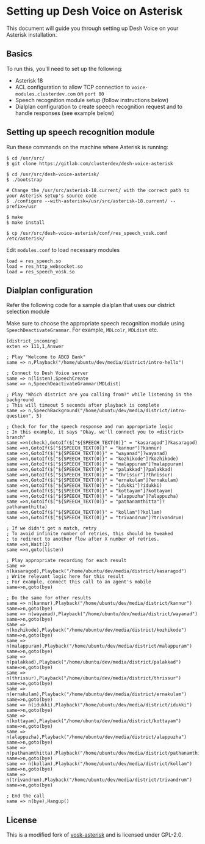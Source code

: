 # Setting up Desh Voice on Asterisk

This document will guide you through setting up Desh Voice on your Asterisk installation.

## Basics
To run this, you'll need to set up the following:
- Asterisk 18
- ACL configuration to allow TCP connection to `voice-modules.clusterdev.com` on `port 80`
- Speech recognition module setup (follow instructions below)
- Dialplan configuration to create speech recognition request and to handle responses (see example below)

## Setting up speech recognition module
Run these commands on the machine where Asterisk is running:
```
$ cd /usr/src/
$ git clone https://gitlab.com/clusterdev/desh-voice-asterisk

$ cd /usr/src/desh-voice-asterisk/
$ ./bootstrap

# Change the /usr/src/asterisk-18.current/ with the correct path to your Asterisk setup's source code
$ ./configure --with-asterisk=/usr/src/asterisk-18.current/ --prefix=/usr

$ make
$ make install

$ cp /usr/src/desh-voice-asterisk/conf/res_speech_vosk.conf /etc/asterisk/
```

Edit `modules.conf` to load necessary modules
```
load = res_speech.so
load = res_http_websocket.so
load = res_speech_vosk.so
```

## Dialplan configuration
Refer the following code for a sample dialplan that uses our district selection module

Make sure to choose the appropriate speech recognition module using `SpeechDeactivateGrammar`. For example, `MDLcolr`, `MDLdist` etc.

```
[district_incoming]
exten => 111,1,Answer

; Play "Welcome to ABCD Bank"
same => n,Playback("/home/ubuntu/dev/media/district/intro-hello")

; Connect to Desh Voice server
same => n(listen),SpeechCreate
same => n,SpeechDeactivateGrammar(MDLdist)

; Play "Which district are you calling from?" while listening in the background
; This will timeout 5 seconds after playback is complete
same => n,SpeechBackground("/home/ubuntu/dev/media/district/intro-question", 5)

; Check for for the speech response and run appropriate logic
; In this example, it says "Okay, we'll connect you to <district> branch"
same =>n(check),GotoIf($["${SPEECH_TEXT(0)}" = "kasaragod"]?kasaragod)
same =>n,GotoIf($["${SPEECH_TEXT(0)}" = "kannur"]?kannur)
same =>n,GotoIf($["${SPEECH_TEXT(0)}" = "wayanad"]?wayanad)
same =>n,GotoIf($["${SPEECH_TEXT(0)}" = "kozhikode"]?kozhikode)
same =>n,GotoIf($["${SPEECH_TEXT(0)}" = "malappuram"]?malappuram)
same =>n,GotoIf($["${SPEECH_TEXT(0)}" = "palakkad"]?palakkad)
same =>n,GotoIf($["${SPEECH_TEXT(0)}" = "thrissur"]?thrissur)
same =>n,GotoIf($["${SPEECH_TEXT(0)}" = "ernakulam"]?ernakulam)
same =>n,GotoIf($["${SPEECH_TEXT(0)}" = "idukki"]?idukki)
same =>n,GotoIf($["${SPEECH_TEXT(0)}" = "kottayam"]?kottayam)
same =>n,GotoIf($["${SPEECH_TEXT(0)}" = "alappuzha"]?alappuzha)
same =>n,GotoIf($["${SPEECH_TEXT(0)}" = "pathanamthitta"]?pathanamthitta)
same =>n,GotoIf($["${SPEECH_TEXT(0)}" = "kollam"]?kollam)
same =>n,GotoIf($["${SPEECH_TEXT(0)}" = "trivandrum"]?trivandrum)

; If we didn't get a match, retry
; To avoid infinite number of retries, this should be tweaked
; to redirect to another flow after X number of retries.
same =>n,Wait(2)
same =>n,goto(listen)

; Play appropriate recording for each result
same => n(kasaragod),Playback("/home/ubuntu/dev/media/district/kasaragod")
; Write relevant logic here for this result
; For example, connect this call to an agent's mobile
same=>n,goto(bye)

; Do the same for other results
same => n(kannur),Playback("/home/ubuntu/dev/media/district/kannur")
same=>n,goto(bye)
same => n(wayanad),Playback("/home/ubuntu/dev/media/district/wayanad")
same=>n,goto(bye)
same => n(kozhikode),Playback("/home/ubuntu/dev/media/district/kozhikode")
same=>n,goto(bye)
same => n(malappuram),Playback("/home/ubuntu/dev/media/district/malappuram")
same=>n,goto(bye)
same => n(palakkad),Playback("/home/ubuntu/dev/media/district/palakkad")
same=>n,goto(bye)
same => n(thrissur),Playback("/home/ubuntu/dev/media/district/thrissur")
same=>n,goto(bye)
same => n(ernakulam),Playback("/home/ubuntu/dev/media/district/ernakulam")
same=>n,goto(bye)
same => n(idukki),Playback("/home/ubuntu/dev/media/district/idukki")
same=>n,goto(bye)
same => n(kottayam),Playback("/home/ubuntu/dev/media/district/kottayam")
same=>n,goto(bye)
same => n(alappuzha),Playback("/home/ubuntu/dev/media/district/alappuzha")
same=>n,goto(bye)
same => n(pathanamthitta),Playback("/home/ubuntu/dev/media/district/pathanamthitta")
same=>n,goto(bye)
same => n(kollam),Playback("/home/ubuntu/dev/media/district/kollam")
same=>n,goto(bye)
same => n(trivandrum),Playback("/home/ubuntu/dev/media/district/trivandrum")
same=>n,goto(bye)

; End the call
same => n(bye),Hangup()

```

## License
This is a modified fork of [vosk-asterisk](https://github.com/alphacep/vosk-asterisk) and is licensed under GPL-2.0.
